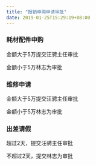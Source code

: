 ```yaml
---
title: "报销申购申请审批"
date: 2019-01-25T15:29:19+08:00
---
```


### 耗材配件申购

金额大于5万提交汪骋主任审批

金额小于5万林志为审批

### 维修申请

金额大于5万提交汪骋主任审批

金额小于5万林志为审批

### 出差请假

超过2天，提交汪骋主任审批

不超过2天，提交林志为审批
